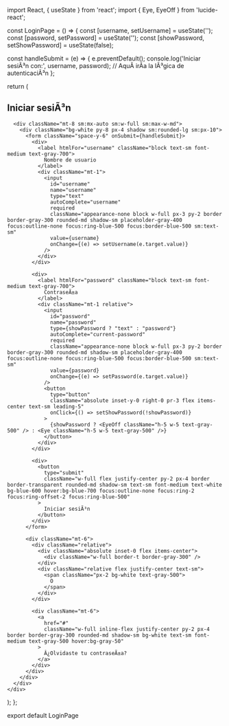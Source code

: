import React, { useState } from 'react';
import { Eye, EyeOff } from 'lucide-react';

const LoginPage = () => {
  const [username, setUsername] = useState('');
  const [password, setPassword] = useState('');
  const [showPassword, setShowPassword] = useState(false);

  const handleSubmit = (e) => {
    e.preventDefault();
    console.log('Iniciar sesiÃ³n con:', username, password);
    // AquÃ­ irÃ­a la lÃ³gica de autenticaciÃ³n
  };

  return (
    <div className="min-h-screen bg-gray-100 flex flex-col justify-center py-12 sm:px-6 lg:px-8">
      <div className="sm:mx-auto sm:w-full sm:max-w-md">
        <h2 className="mt-6 text-center text-3xl font-extrabold text-gray-900">
          Iniciar sesiÃ³n
        </h2>
      </div>

      <div className="mt-8 sm:mx-auto sm:w-full sm:max-w-md">
        <div className="bg-white py-8 px-4 shadow sm:rounded-lg sm:px-10">
          <form className="space-y-6" onSubmit={handleSubmit}>
            <div>
              <label htmlFor="username" className="block text-sm font-medium text-gray-700">
                Nombre de usuario
              </label>
              <div className="mt-1">
                <input
                  id="username"
                  name="username"
                  type="text"
                  autoComplete="username"
                  required
                  className="appearance-none block w-full px-3 py-2 border border-gray-300 rounded-md shadow-sm placeholder-gray-400 focus:outline-none focus:ring-blue-500 focus:border-blue-500 sm:text-sm"
                  value={username}
                  onChange={(e) => setUsername(e.target.value)}
                />
              </div>
            </div>

            <div>
              <label htmlFor="password" className="block text-sm font-medium text-gray-700">
                ContraseÃ±a
              </label>
              <div className="mt-1 relative">
                <input
                  id="password"
                  name="password"
                  type={showPassword ? "text" : "password"}
                  autoComplete="current-password"
                  required
                  className="appearance-none block w-full px-3 py-2 border border-gray-300 rounded-md shadow-sm placeholder-gray-400 focus:outline-none focus:ring-blue-500 focus:border-blue-500 sm:text-sm"
                  value={password}
                  onChange={(e) => setPassword(e.target.value)}
                />
                <button
                  type="button"
                  className="absolute inset-y-0 right-0 pr-3 flex items-center text-sm leading-5"
                  onClick={() => setShowPassword(!showPassword)}
                >
                  {showPassword ? <EyeOff className="h-5 w-5 text-gray-500" /> : <Eye className="h-5 w-5 text-gray-500" />}
                </button>
              </div>
            </div>

            <div>
              <button
                type="submit"
                className="w-full flex justify-center py-2 px-4 border border-transparent rounded-md shadow-sm text-sm font-medium text-white bg-blue-600 hover:bg-blue-700 focus:outline-none focus:ring-2 focus:ring-offset-2 focus:ring-blue-500"
              >
                Iniciar sesiÃ³n
              </button>
            </div>
          </form>

          <div className="mt-6">
            <div className="relative">
              <div className="absolute inset-0 flex items-center">
                <div className="w-full border-t border-gray-300" />
              </div>
              <div className="relative flex justify-center text-sm">
                <span className="px-2 bg-white text-gray-500">
                  O
                </span>
              </div>
            </div>

            <div className="mt-6">
              <a
                href="#"
                className="w-full inline-flex justify-center py-2 px-4 border border-gray-300 rounded-md shadow-sm bg-white text-sm font-medium text-gray-500 hover:bg-gray-50"
              >
                Â¿Olvidaste tu contraseÃ±a?
              </a>
            </div>
          </div>
        </div>
      </div>
    </div>
  );
};

export default LoginPage
